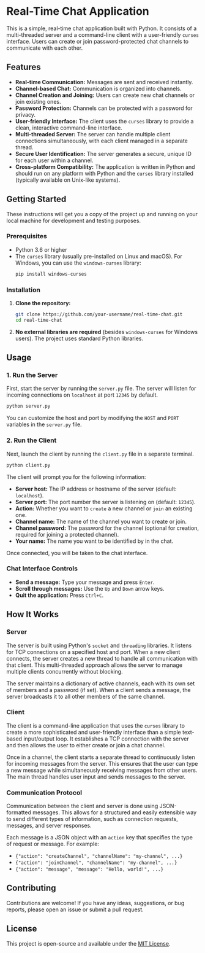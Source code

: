 # Real-Time Chat Application

This is a simple, real-time chat application built with Python. It consists of a multi-threaded server and a command-line client with a user-friendly `curses` interface. Users can create or join password-protected chat channels to communicate with each other.

## Features

  * **Real-time Communication:** Messages are sent and received instantly.
  * **Channel-based Chat:** Communication is organized into channels.
  * **Channel Creation and Joining:** Users can create new chat channels or join existing ones.
  * **Password Protection:** Channels can be protected with a password for privacy.
  * **User-friendly Interface:** The client uses the `curses` library to provide a clean, interactive command-line interface.
  * **Multi-threaded Server:** The server can handle multiple client connections simultaneously, with each client managed in a separate thread.
  * **Secure User Identification:** The server generates a secure, unique ID for each user within a channel.
  * **Cross-platform Compatibility:** The application is written in Python and should run on any platform with Python and the `curses` library installed (typically available on Unix-like systems).

## Getting Started

These instructions will get you a copy of the project up and running on your local machine for development and testing purposes.

### Prerequisites

  * Python 3.6 or higher
  * The `curses` library (usually pre-installed on Linux and macOS). For Windows, you can use the `windows-curses` library:
    ```bash
    pip install windows-curses
    ```

### Installation

1.  **Clone the repository:**
    ```bash
    git clone https://github.com/your-username/real-time-chat.git
    cd real-time-chat
    ```
2.  **No external libraries are required** (besides `windows-curses` for Windows users). The project uses standard Python libraries.

## Usage

### 1\. Run the Server

First, start the server by running the `server.py` file. The server will listen for incoming connections on `localhost` at port `12345` by default.

```bash
python server.py
```

You can customize the host and port by modifying the `HOST` and `PORT` variables in the `server.py` file.

### 2\. Run the Client

Next, launch the client by running the `client.py` file in a separate terminal.

```bash
python client.py
```

The client will prompt you for the following information:

  * **Server host:** The IP address or hostname of the server (default: `localhost`).
  * **Server port:** The port number the server is listening on (default: `12345`).
  * **Action:** Whether you want to `create` a new channel or `join` an existing one.
  * **Channel name:** The name of the channel you want to create or join.
  * **Channel password:** The password for the channel (optional for creation, required for joining a protected channel).
  * **Your name:** The name you want to be identified by in the chat.

Once connected, you will be taken to the chat interface.

### Chat Interface Controls

  * **Send a message:** Type your message and press `Enter`.
  * **Scroll through messages:** Use the `Up` and `Down` arrow keys.
  * **Quit the application:** Press `Ctrl+C`.

## How It Works

### Server

The server is built using Python's `socket` and `threading` libraries. It listens for TCP connections on a specified host and port. When a new client connects, the server creates a new thread to handle all communication with that client. This multi-threaded approach allows the server to manage multiple clients concurrently without blocking.

The server maintains a dictionary of active channels, each with its own set of members and a password (if set). When a client sends a message, the server broadcasts it to all other members of the same channel.

### Client

The client is a command-line application that uses the `curses` library to create a more sophisticated and user-friendly interface than a simple text-based input/output loop. It establishes a TCP connection with the server and then allows the user to either create or join a chat channel.

Once in a channel, the client starts a separate thread to continuously listen for incoming messages from the server. This ensures that the user can type a new message while simultaneously receiving messages from other users. The main thread handles user input and sends messages to the server.

### Communication Protocol

Communication between the client and server is done using JSON-formatted messages. This allows for a structured and easily extensible way to send different types of information, such as connection requests, messages, and server responses.

Each message is a JSON object with an `action` key that specifies the type of request or message. For example:

  * `{"action": "createChannel", "channelName": "my-channel", ...}`
  * `{"action": "joinChannel", "channelName": "my-channel", ...}`
  * `{"action": "message", "message": "Hello, world!", ...}`

## Contributing

Contributions are welcome\! If you have any ideas, suggestions, or bug reports, please open an issue or submit a pull request.

## License

This project is open-source and available under the [MIT License](https://www.google.com/search?q=LICENSE).